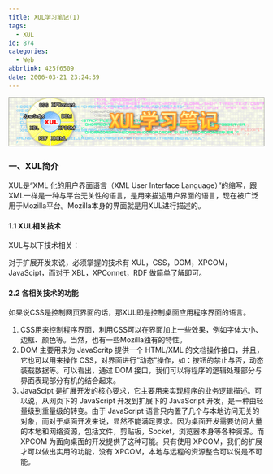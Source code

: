 ```yaml
---
title: XUL学习笔记(1)
tags:
  - XUL
id: 874
categories:
  - Web
abbrlink: 425f6509
date: 2006-03-21 23:24:39
---
```


![](/images/2006/03/21_2006-3-322128327_12722.gif)

### 一、XUL简介

XUL是&ldquo;XML 化的用户界面语言（XML User Interface Language）&rdquo;的缩写，跟XML一样是一种与平台无关性的语言，是用来描述用户界面的语言，现在被广泛用于Mozilla平台。Mozilla本身的界面就是用XUL进行描述的。

#### 1.1 XUL相关技术

XUL与以下技术相关：

对于扩展开发来说，必须掌握的技术有 XUL，CSS，DOM，XPCOM，JavaScipt，而对于 XBL，XPConnet，RDF 做简单了解即可。

#### 2.2 各相关技术的功能

如果说CSS是控制网页界面的话，那XUL即是控制桌面应用程序界面的语言。

1.  CSS用来控制程序界面，利用CSS可以在界面加上一些效果，例如字体大小、边框、颜色等。当然，也有一些Mozilla独有的特性。
2.  DOM 主要用来为 JavaScritp 提供一个 HTML/XML 的文档操作接口，并且，它也可以用来操作 CSS，对界面进行&ldquo;动态&rdquo;操作，如：按钮的禁止与否，动态装载数据等。可以看出，通过 DOM 接口，我们可以将程序的逻辑处理部分与界面表现部分有机的结合起来。
3.  JavaScipt 是扩展开发的核心要求，它主要用来实现程序的业务逻辑描述。可以说，从网页下的 JavaScript 开发到扩展下的 JavaScript 开发，是一种由轻量级到重量级的转变。由于 JavaScript 语言只内置了几个与本地访问无关的对象，而对于桌面开发来说，显然不能满足要求。因为桌面开发需要访问大量的本地和网络资源，包括文件，剪贴板，Socket，浏览器本身等各种资源。而 XPCOM 为面向桌面的开发提供了这种可能。只有使用 XPCOM，我们的扩展才可以做出实用的功能，没有 XPCOM，本地与远程的资源整合可以说是不可能。